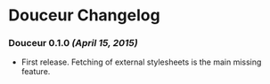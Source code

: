 # Douceur Changelog

### Douceur 0.1.0 _(April 15, 2015)_

- First release. Fetching of external stylesheets is the main missing feature.
